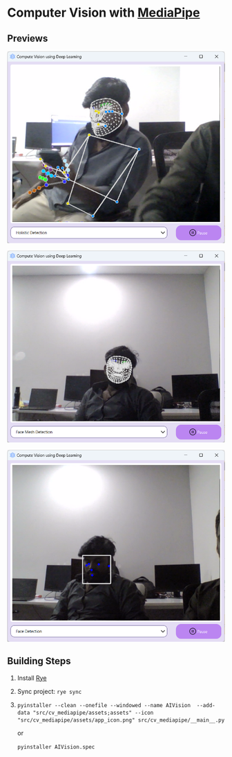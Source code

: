 # Computer Vision with [MediaPipe](https://ai.google.dev/edge/mediapipe)

## Previews
![1](./previews/1.png)

![2](./previews/2.png)

![3](./previews/3.png)

## Building Steps

1. Install [Rye](https://rye-up.com/guide/installation/)
2. Sync project: `rye sync`
3. ```pyinstaller --clean --onefile --windowed --name AIVision  --add-data "src/cv_mediapipe/assets;assets" --icon "src/cv_mediapipe/assets/app_icon.png" src/cv_mediapipe/__main__.py```

    or

    ```pyinstaller AIVision.spec```